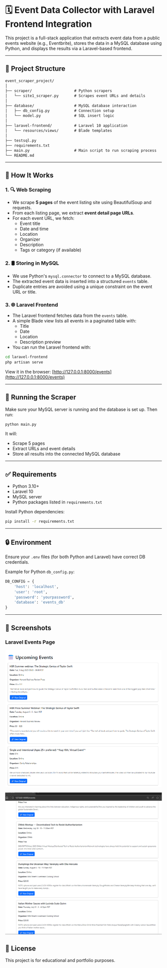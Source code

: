 # 🗓️ Event Data Collector with Laravel Frontend Integration

This project is a full-stack application that extracts event data from a public events website (e.g., Eventbrite), stores the data in a MySQL database using Python, and displays the results via a Laravel-based frontend.

---

## 🔧 Project Structure

```
event_scraper_project/
│
├── scraper/                   # Python scrapers
│   └── site1_scraper.py       # Scrapes event URLs and details
│
├── database/                  # MySQL database interaction
│   ├── db_config.py           # Connection setup
│   └── model.py               # SQL insert logic
│
├── laravel-frontend/          # Laravel 10 application
│   └── resources/views/       # Blade templates
│
├── testsql.py           
├── requirements.txt
├── main.py                    # Main script to run scraping process
└── README.md
```

---

## 🧠 How It Works

### 1. 🔍 Web Scraping

- We scrape **5 pages** of the event listing site using BeautifulSoup and requests.
- From each listing page, we extract **event detail page URLs**.
- For each event URL, we fetch:
  - Event title
  - Date and time
  - Location
  - Organizer
  - Description
  - Tags or category (if available)

### 2. 🛢️ Storing in MySQL

- We use Python's `mysql.connector` to connect to a MySQL database.
- The extracted event data is inserted into a structured `events` table.
- Duplicate entries are avoided using a unique constraint on the event URL or title.

### 3. 🌐 Laravel Frontend

- The Laravel frontend fetches data from the `events` table.
- A simple Blade view lists all events in a paginated table with:
  - Title
  - Date
  - Location
  - Description preview
- You can run the Laravel frontend with:

```bash
cd laravel-frontend
php artisan serve
```

View it in the browser: [http://127.0.0.1:8000/events](http://127.0.0.1:8000/events)

---

## 🚀 Running the Scraper

Make sure your MySQL server is running and the database is set up. Then run:

```bash
python main.py
```

It will:
- Scrape 5 pages
- Extract URLs and event details
- Store all results into the connected MySQL database

---

## ✅ Requirements

- Python 3.10+
- Laravel 10
- MySQL server
- Python packages listed in `requirements.txt`

Install Python dependencies:

```bash
pip install -r requirements.txt
```

---

## 🔒 Environment

Ensure your `.env` files (for both Python and Laravel) have correct DB credentials.

Example for Python `db_config.py`:

```python
DB_CONFIG = {
    'host': 'localhost',
    'user': 'root',
    'password': 'yourpassword',
    'database': 'events_db'
}
```

---

## 📸 Screenshots

### Laravel Events Page

![Screenshot 1](laravel-frontend/Screenshot1.png)

![Screenshot 2](laravel-frontend/Screenshot2.png)


## 📄 License

This project is for educational and portfolio purposes.
